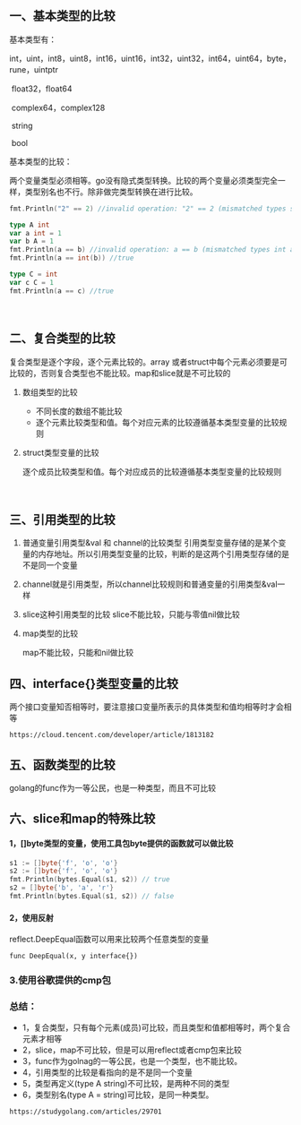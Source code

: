 ## 一、基本类型的比较

基本类型有：

​	int，uint，int8，uint8，int16，uint16，int32，uint32，int64，uint64，byte，rune，uintptr

​	float32，float64

​	complex64，complex128

​	string

​	bool

基本类型的比较：

​	两个变量类型必须相等。go没有隐式类型转换。比较的两个变量必须类型完全一样，类型别名也不行。除非做完类型转换在进行比较。

```go
fmt.Println("2" == 2) //invalid operation: "2" == 2 (mismatched types string and int)

type A int
var a int = 1
var b A = 1
fmt.Println(a == b) //invalid operation: a == b (mismatched types int and A)
fmt.Println(a == int(b)) //true

type C = int
var c C = 1
fmt.Println(a == c) //true
```

​	

## 二、复合类型的比较

复合类型是逐个字段，逐个元素比较的。array 或者struct中每个元素必须要是可比较的，否则复合类型也不能比较。map和slice就是不可比较的

1. 数组类型的比较

   - 不同长度的数组不能比较
   - 逐个元素比较类型和值。每个对应元素的比较遵循基本类型变量的比较规则

2. struct类型变量的比较

   逐个成员比较类型和值。每个对应成员的比较遵循基本类型变量的比较规则

​		

## 三、引用类型的比较

1. 普通变量引用类型&val 和 channel的比较类型
   引用类型变量存储的是某个变量的内存地址。所以引用类型变量的比较，判断的是这两个引用类型存储的是不是同一个变量

2. channel就是引用类型，所以channel比较规则和普通变量的引用类型&val一样

3. slice这种引用类型的比较
   slice不能比较，只能与零值nil做比较

4. map类型的比较

   map不能比较，只能和nil做比较



## 四、interface{}类型变量的比较

两个接口变量知否相等时，要注意接口变量所表示的具体类型和值均相等时才会相等

```
https://cloud.tencent.com/developer/article/1813182
```



## 五、函数类型的比较

golang的func作为一等公民，也是一种类型，而且不可比较



## 六、slice和map的特殊比较

#### 1，[]byte类型的变量，使用工具包byte提供的函数就可以做比较

```go
s1 := []byte{'f', 'o', 'o'}
s2 := []byte{'f', 'o', 'o'}
fmt.Println(bytes.Equal(s1, s2)) // true
s2 = []byte{'b', 'a', 'r'}
fmt.Println(bytes.Equal(s1, s2)) // false
```

#### 2，使用反射

reflect.DeepEqual函数可以用来比较两个任意类型的变量

```
func DeepEqual(x, y interface{})
```

### 3.使用谷歌提供的cmp包





### 总结：

- 1，复合类型，只有每个元素(成员)可比较，而且类型和值都相等时，两个复合元素才相等
- 2，slice，map不可比较，但是可以用reflect或者cmp包来比较
- 3，func作为golnag的一等公民，也是一个类型，也不能比较。
- 4，引用类型的比较是看指向的是不是同一个变量
- 5，类型再定义(type A string)不可比较，是两种不同的类型
- 6，类型别名(type A = string)可比较，是同一种类型。

```
https://studygolang.com/articles/29701
```


